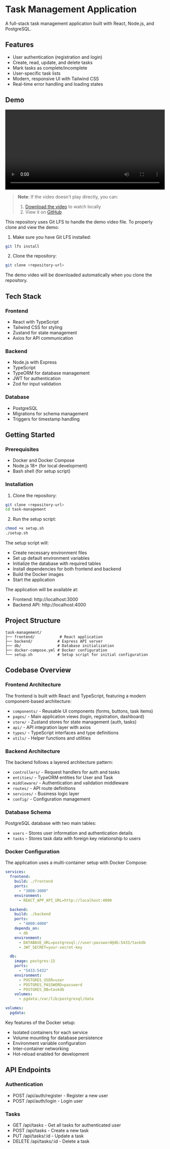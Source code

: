 # Task Management Application

A full-stack task management application built with React, Node.js, and PostgreSQL.

## Features

- User authentication (registration and login)
- Create, read, update, and delete tasks
- Mark tasks as complete/incomplete
- User-specific task lists
- Modern, responsive UI with Tailwind CSS
- Real-time error handling and loading states

## Demo

<video width="100%" controls>
  <source src="demo/kiruthika_Ponnan.mov" type="video/quicktime">
  Your browser does not support the video tag. You can [download the demo video](demo/kiruthika_Ponnan.mov) instead.
</video>

> **Note**: If the video doesn't play directly, you can:
> 1. [Download the video](demo/kiruthika_Ponnan.mov) to watch locally
> 2. View it on [GitHub](https://github.com/kiruthika-Ponnan/task-management/blob/main/demo/kiruthika_Ponnan.mov)

This repository uses Git LFS to handle the demo video file. To properly clone and view the demo:

1. Make sure you have Git LFS installed:
```bash
git lfs install
```

2. Clone the repository:
```bash
git clone <repository-url>
```

The demo video will be downloaded automatically when you clone the repository.

## Tech Stack

### Frontend
- React with TypeScript
- Tailwind CSS for styling
- Zustand for state management
- Axios for API communication

### Backend
- Node.js with Express
- TypeScript
- TypeORM for database management
- JWT for authentication
- Zod for input validation

### Database
- PostgreSQL
- Migrations for schema management
- Triggers for timestamp handling

## Getting Started

### Prerequisites
- Docker and Docker Compose
- Node.js 18+ (for local development)
- Bash shell (for setup script)

### Installation

1. Clone the repository:
```bash
git clone <repository-url>
cd task-management
```

2. Run the setup script:
```bash
chmod +x setup.sh
./setup.sh
```

The setup script will:
- Create necessary environment files
- Set up default environment variables
- Initialize the database with required tables
- Install dependencies for both frontend and backend
- Build the Docker images
- Start the application


The application will be available at:
- Frontend: http://localhost:3000
- Backend API: http://localhost:4000


## Project Structure

```
task-management/
├── frontend/           # React application
├── backend/           # Express API server
├── db/                # Database initialization
├── docker-compose.yml # Docker configuration
└── setup.sh           # Setup script for initial configuration
```

## Codebase Overview

### Frontend Architecture
The frontend is built with React and TypeScript, featuring a modern component-based architecture:
- `components/` - Reusable UI components (forms, buttons, task items)
- `pages/` - Main application views (login, registration, dashboard)
- `store/` - Zustand stores for state management (auth, tasks)
- `api/` - API integration layer with axios
- `types/` - TypeScript interfaces and type definitions
- `utils/` - Helper functions and utilities

### Backend Architecture
The backend follows a layered architecture pattern:
- `controllers/` - Request handlers for auth and tasks
- `entities/` - TypeORM entities for User and Task
- `middleware/` - Authentication and validation middleware
- `routes/` - API route definitions
- `services/` - Business logic layer
- `config/` - Configuration management

### Database Schema
PostgreSQL database with two main tables:
- `users` - Stores user information and authentication details
- `tasks` - Stores task data with foreign key relationship to users

### Docker Configuration
The application uses a multi-container setup with Docker Compose:

```yaml
services:
  frontend:
    build: ./frontend
    ports:
      - "3000:3000"
    environment:
      - REACT_APP_API_URL=http://localhost:4000

  backend:
    build: ./backend
    ports:
      - "4000:4000"
    depends_on:
      - db
    environment:
      - DATABASE_URL=postgresql://user:password@db:5433/taskdb
      - JWT_SECRET=your-secret-key

  db:
    image: postgres:15
    ports:
      - "5433:5432"
    environment:
      - POSTGRES_USER=user
      - POSTGRES_PASSWORD=password
      - POSTGRES_DB=taskdb
    volumes:
      - pgdata:/var/lib/postgresql/data

volumes:
  pgdata:
```

Key features of the Docker setup:
- Isolated containers for each service
- Volume mounting for database persistence
- Environment variable configuration
- Inter-container networking
- Hot-reload enabled for development

## API Endpoints

### Authentication
- POST /api/auth/register - Register a new user
- POST /api/auth/login - Login user

### Tasks
- GET /api/tasks - Get all tasks for authenticated user
- POST /api/tasks - Create a new task
- PUT /api/tasks/:id - Update a task
- DELETE /api/tasks/:id - Delete a task

